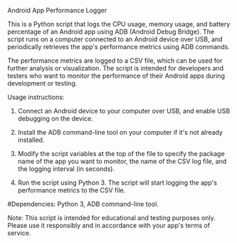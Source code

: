 Android App Performance Logger

This is a Python script that logs the CPU usage, memory usage, and battery percentage of an Android app using ADB (Android Debug Bridge). The script runs on a computer connected to an Android device over USB, and periodically retrieves the app's performance metrics using ADB commands.

The performance metrics are logged to a CSV file, which can be used for further analysis or visualization. The script is intended for developers and testers who want to monitor the performance of their Android apps during development or testing.

Usage instructions:

1. Connect an Android device to your computer over USB, and enable USB debugging on the device.

2. Install the ADB command-line tool on your computer if it's not already installed.

3. Modify the script variables at the top of the file to specify the package name of the app you want to monitor, the name of the CSV log file, and the logging interval (in seconds).

4. Run the script using Python 3. The script will start logging the app's performance metrics to the CSV file.

#Dependencies: Python 3, ADB command-line tool.

Note: This script is intended for educational and testing purposes only. Please use it responsibly and in accordance with your app's terms of service.
